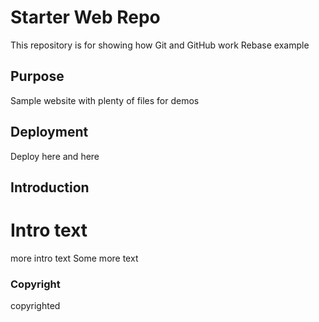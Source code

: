 # Starter Web Repo

This repository is for showing how Git and GitHub work
Rebase example

## Purpose

Sample website with plenty of files for demos

## Deployment

Deploy here
and here 

## Introduction

# Intro text

 more intro text
 Some more text
 
 ### Copyright
 copyrighted
